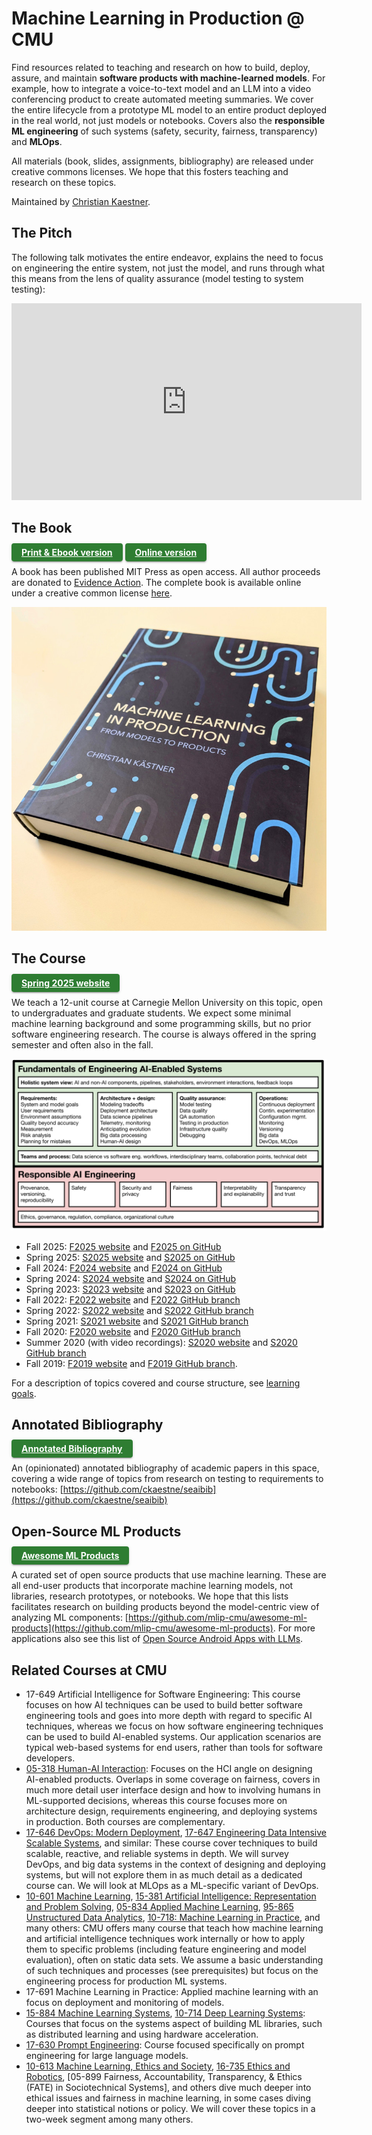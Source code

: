 # Machine Learning in Production @ CMU


Find resources related to teaching and research on how to build, deploy, assure, and maintain **software products with machine-learned models**. For example, how to integrate a voice-to-text model and an LLM into a video conferencing product to create automated meeting summaries. We cover the entire lifecycle from a prototype ML model to an entire product deployed in the real world, not just models or notebooks. Covers also the **responsible ML engineering** of such systems (safety, security, fairness, transparency) and **MLOps**. 

All materials (book, slides, assignments, bibliography) are released under creative commons licenses. We hope that this fosters teaching and research on these topics.

Maintained by [Christian Kaestner](https://www.cs.cmu.edu/~ckaestne/).


## The Pitch

The following talk motivates the entire endeavor, explains the need to focus on engineering the entire system, not just the model, and runs through what this means from the lens of quality assurance (model testing to system testing):

<iframe width="560" height="315" src="https://www.youtube-nocookie.com/embed/G-N1iBYYXVo" frameborder="0" allowfullscreen="true"></iframe>

## The Book

<span style="font-weight:bold; background-color:rgb(46, 125, 50);    transition: background-color 250ms cubic-bezier(0.4, 0, 0.2, 1) 0ms, box-shadow 250ms cubic-bezier(0.4, 0, 0.2, 1) 0ms, border-color 250ms cubic-bezier(0.4, 0, 0.2, 1) 0ms, color 250ms cubic-bezier(0.4, 0, 0.2, 1) 0ms; color:white; box-shadow: rgba(0, 0, 0, 0.2) 0px 3px 1px -2px, rgba(0, 0, 0, 0.14) 0px 2px 2px 0px, rgba(0, 0, 0, 0.12) 0px 1px 5px 0px; padding: 6px 16px;border-radius:4px ; text-decoration: none;"><a href="https://mitpress.mit.edu/9780262049726/machine-learning-in-production/" style="color:white">Print & Ebook version</a></span> <span style="font-weight:bold; background-color:rgb(46, 125, 50);    transition: background-color 250ms cubic-bezier(0.4, 0, 0.2, 1) 0ms, box-shadow 250ms cubic-bezier(0.4, 0, 0.2, 1) 0ms, border-color 250ms cubic-bezier(0.4, 0, 0.2, 1) 0ms, color 250ms cubic-bezier(0.4, 0, 0.2, 1) 0ms; color:white; box-shadow: rgba(0, 0, 0, 0.2) 0px 3px 1px -2px, rgba(0, 0, 0, 0.14) 0px 2px 2px 0px, rgba(0, 0, 0, 0.12) 0px 1px 5px 0px; padding: 6px 16px;border-radius:4px ; text-decoration: none;"><a href="https://mlip-cmu.github.io/book/" style="color:white">Online version</a></span>


A book has been published MIT Press as open access. All author proceeds are donated to [Evidence Action](https://evidenceaction.org/). The complete book is available online under a creative common license [here](https://mlip-cmu.github.io/book/).


![Book cover](book.jpg "Book cover")

## The Course


<span style="font-weight:bold; background-color:rgb(46, 125, 50);    transition: background-color 250ms cubic-bezier(0.4, 0, 0.2, 1) 0ms, box-shadow 250ms cubic-bezier(0.4, 0, 0.2, 1) 0ms, border-color 250ms cubic-bezier(0.4, 0, 0.2, 1) 0ms, color 250ms cubic-bezier(0.4, 0, 0.2, 1) 0ms; color:white; box-shadow: rgba(0, 0, 0, 0.2) 0px 3px 1px -2px, rgba(0, 0, 0, 0.14) 0px 2px 2px 0px, rgba(0, 0, 0, 0.12) 0px 1px 5px 0px; padding: 6px 16px;border-radius:4px ; text-decoration: none;"><a href="https://mlip-cmu.github.io/s2025/" style="color:white">Spring 2025 website</a></span>

We teach a 12-unit course at Carnegie Mellon University on this topic, open to undergraduates and graduate students. We expect some minimal machine learning background and some programming skills, but no prior software engineering research. The course is always offered in the spring semester and often also in the fall.

![Course topics overview](overview.svg "Course topics overview")

* Fall 2025: [F2025 website](https://mlip-cmu.github.io/f2025/) and [F2025 on GitHub](https://github.com/mlip-cmu/f2025)
* Spring 2025: [S2025 website](https://mlip-cmu.github.io/s2025/) and [S2025 on GitHub](https://github.com/mlip-cmu/s2025)
* Fall 2024: [F2024 website](https://mlip-cmu.github.io/f2024/) and [F2024 on GitHub](https://github.com/mlip-cmu/f2024)
* Spring 2024: [S2024 website](https://mlip-cmu.github.io/s2024/) and [S2024 on GitHub](https://github.com/mlip-cmu/s2024)
* Spring 2023: [S2023 website](https://mlip-cmu.github.io/s2023/) and [S2023 on GitHub](https://github.com/mlip-cmu/s2023)
* Fall 2022: [F2022 website](https://ckaestne.github.io/seai/F2022) and [F2022 GitHub branch](https://github.com/ckaestne/seai/tree/F2022)
* Spring 2022: [S2022 website](https://ckaestne.github.io/seai/S2022) and [S2022 GitHub branch](https://github.com/ckaestne/seai/tree/S2022)
* Spring 2021: [S2021 website](https://ckaestne.github.io/seai/S2021) and [S2021 GitHub branch](https://github.com/ckaestne/seai/tree/S2021)
* Fall 2020: [F2020 website](https://ckaestne.github.io/seai/F2020) and [F2020 GitHub branch](https://github.com/ckaestne/seai/tree/F2020)
* Summer 2020 (with video recordings):  [S2020 website](https://ckaestne.github.io/seai/S2020) and [S2020 GitHub branch](https://github.com/ckaestne/seai/tree/S2020)
* Fall 2019: [F2019 website](https://ckaestne.github.io/seai/F2019) and [F2019 GitHub branch](https://github.com/ckaestne/seai/tree/F2019).


For a description of topics covered and course structure, see [learning goals](https://github.com/mlip-cmu/s2024/blob/main/learning_goals.md).



## Annotated Bibliography

<span style="font-weight:bold; background-color:rgb(46, 125, 50);    transition: background-color 250ms cubic-bezier(0.4, 0, 0.2, 1) 0ms, box-shadow 250ms cubic-bezier(0.4, 0, 0.2, 1) 0ms, border-color 250ms cubic-bezier(0.4, 0, 0.2, 1) 0ms, color 250ms cubic-bezier(0.4, 0, 0.2, 1) 0ms; color:white; box-shadow: rgba(0, 0, 0, 0.2) 0px 3px 1px -2px, rgba(0, 0, 0, 0.14) 0px 2px 2px 0px, rgba(0, 0, 0, 0.12) 0px 1px 5px 0px; padding: 6px 16px;border-radius:4px ; text-decoration: none;"><a href="https://github.com/ckaestne/seaibib" style="color:white">Annotated Bibliography</a></span>


An (opinionated) annotated bibliography of academic papers in this space, covering a wide range of topics from research on testing to requirements to notebooks: [https://github.com/ckaestne/seaibib](https://github.com/ckaestne/seaibib)


## Open-Source ML Products

<span style="font-weight:bold; background-color:rgb(46, 125, 50);    transition: background-color 250ms cubic-bezier(0.4, 0, 0.2, 1) 0ms, box-shadow 250ms cubic-bezier(0.4, 0, 0.2, 1) 0ms, border-color 250ms cubic-bezier(0.4, 0, 0.2, 1) 0ms, color 250ms cubic-bezier(0.4, 0, 0.2, 1) 0ms; color:white; box-shadow: rgba(0, 0, 0, 0.2) 0px 3px 1px -2px, rgba(0, 0, 0, 0.14) 0px 2px 2px 0px, rgba(0, 0, 0, 0.12) 0px 1px 5px 0px; padding: 6px 16px;border-radius:4px ; text-decoration: none;"><a href="https://github.com/mlip-cmu/awesome-ml-products" style="color:white">Awesome ML Products
</a></span>


A curated set of open source products that use machine learning. These are all end-user products that incorporate machine learning models, not libraries, research prototypes, or notebooks. We hope that this lists facilitates research on building products beyond the model-centric view of analyzing ML components: [https://github.com/mlip-cmu/awesome-ml-products](https://github.com/mlip-cmu/awesome-ml-products). For more applications also see this list of [Open Source Android Apps with LLMs](https://github.com/kimberlyhau/LLM-enabledAndroidAppsReplicationPackage).


## Related Courses at CMU

* 17-649 Artificial Intelligence for Software Engineering: This course focuses on how AI techniques can be used to build better software engineering tools and goes into more depth with regard to specific AI techniques, whereas we focus on how software engineering techniques can be used to build AI-enabled systems. Our application scenarios are typical web-based systems for end users, rather than tools for software developers.
* [05-318 Human-AI Interaction](http://www.humanaiclass.org/): Focuses on the HCI angle on designing AI-enabled products. Overlaps in some coverage on fairness, covers in much more detail user interface design and how to involving humans in ML-supported decisions, whereas this course focuses more on architecture design, requirements engineering, and deploying systems in production. Both courses are complementary.
* [17-646 DevOps: Modern Deployment](https://mse.isri.cmu.edu/applicants/course-offerings.html), [17-647 Engineering Data Intensive Scalable Systems](https://mse.isri.cmu.edu/applicants/course-offerings.html), and similar: These course cover techniques to build scalable, reactive, and reliable systems in depth. We will survey DevOps, and big data systems in the context of designing and deploying systems, but will not explore them in as much detail as a dedicated course can. We will look at MLOps as a ML-specific variant of DevOps.
* [10-601 Machine Learning](https://www.cmu.edu/mits/curriculum/core/10-601.html), [15-381 Artificial Intelligence: Representation and Problem Solving](https://www.cs.cmu.edu/~15381-f17/), [05-834  Applied Machine Learning](https://www.cmu.edu/mits/curriculum/core/05-834.html), [95-865 Unstructured Data Analytics](https://www.andrew.cmu.edu/user/georgech/95-865/), [10-718: Machine Learning in Practice](https://github.com/dssg/MLinPractice), and many others: CMU offers many course that teach how machine learning and artificial intelligence techniques work internally or how to apply them to specific problems (including feature engineering and model evaluation), often on static data sets. We assume a basic understanding of such techniques and processes (see prerequisites) but focus on the engineering process for production ML systems.
* 17-691 Machine Learning in Practice: Applied machine learning with an focus on deployment and monitoring of models.
* [15-884 Machine Learning Systems](https://catalyst.cs.cmu.edu/15-884-mlsys-sp21/), [10-714 Deep Learning Systems](https://dlsyscourse.org): Courses that focus on the systems aspect of building ML libraries, such as distributed learning and using hardware acceleration. 
* [17-630 Prompt Engineering](https://www.cs.cmu.edu/~breaux/prompting/): Course focused specifically on prompt engineering for large language models.
* [10-613 Machine Learning, Ethics and Society](https://www.cs.cmu.edu/~hheidari/mles-fall-21.html), [16-735 Ethics and Robotics](), [05-899 Fairness, Accountability, Transparency, & Ethics (FATE) in Sociotechnical Systems], and others dive much deeper into ethical issues and fairness in machine learning, in some cases diving deeper into statistical notions or policy. We will cover these topics in a two-week segment among many others. 
